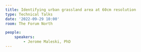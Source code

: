 ```yaml
---
title: Identifying urban grassland area at 60cm resolution
type: Technical Talks
date: '2022-09-29 10:00'
room: The Forum North

people:
    speakers:
        - Jerome Maleski, PhD
---
```

